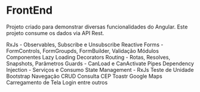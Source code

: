 # FrontEnd

Projeto criado para demonstrar diversas funcionalidades do Angular. Este projeto consume os dados via API Rest.



RxJs - Observables, Subscribe e Unsubscribe
Reactive Forms - FormControls, FormGroupds, FormBuilder, Validação
Módulos
Componentes
Lazy Loading
Decorators
Routing - Rotas, Resolves, Snapshots, Parâmetros
Guards - CanLoad e CanActivate
Pipes
Dependency Injection - Serviços e Consumo
State Management - RxJs
Teste de Unidade
Bootstrap
Navegação
CRUD
Consulta CEP
Toastr
Google Maps
Carregamento de Tela
Login
entre outros
